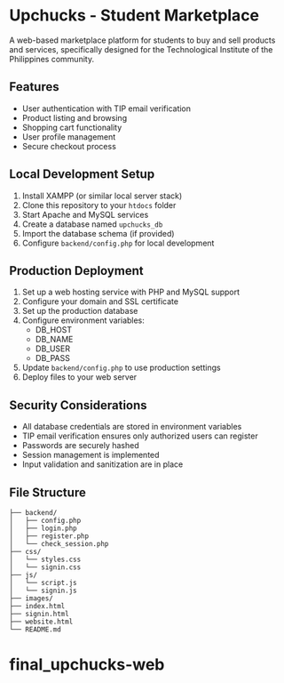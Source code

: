 # Upchucks - Student Marketplace

A web-based marketplace platform for students to buy and sell products and services, specifically designed for the Technological Institute of the Philippines community.

## Features

- User authentication with TIP email verification
- Product listing and browsing
- Shopping cart functionality
- User profile management
- Secure checkout process

## Local Development Setup

1. Install XAMPP (or similar local server stack)
2. Clone this repository to your `htdocs` folder
3. Start Apache and MySQL services
4. Create a database named `upchucks_db`
5. Import the database schema (if provided)
6. Configure `backend/config.php` for local development

## Production Deployment

1. Set up a web hosting service with PHP and MySQL support
2. Configure your domain and SSL certificate
3. Set up the production database
4. Configure environment variables:
   - DB_HOST
   - DB_NAME
   - DB_USER
   - DB_PASS
5. Update `backend/config.php` to use production settings
6. Deploy files to your web server

## Security Considerations

- All database credentials are stored in environment variables
- TIP email verification ensures only authorized users can register
- Passwords are securely hashed
- Session management is implemented
- Input validation and sanitization are in place

## File Structure

```
├── backend/
│   ├── config.php
│   ├── login.php
│   ├── register.php
│   └── check_session.php
├── css/
│   └── styles.css
│   └── signin.css   
├── js/
│   └── script.js
│   └── signin.js
├── images/
├── index.html
├── signin.html
├── website.html
└── README.md
```
# final_upchucks-web
